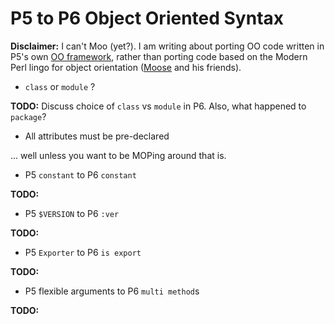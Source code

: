 P5 to P6 Object Oriented Syntax
===
**Disclaimer:** I can't Moo (yet?). I am writing about porting OO code written in P5's own [OO framework](http://perldoc.perl.org/perlootut.html),
rather than porting code based on the Modern Perl lingo for object orientation ([Moose](http://moose.iinteractive.com/) and his friends).

 - ```class``` or ```module``` ?

  **TODO:** Discuss choice of ```class``` vs ```module``` in P6. Also, what happened to ```package```?

 - All attributes must be pre-declared

 ... well unless you want to be MOPing around that is.
 
 - P5 ```constant``` to P6 ```constant```

  **TODO:** 
 - P5 ```$VERSION``` to P6 ```:ver```

  **TODO:**  
 - P5 ```Exporter``` to P6 ```is export```

  **TODO:**   
 - P5 flexible arguments to P6 ```multi method```s

  **TODO:**   
